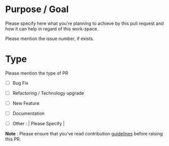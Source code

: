 # Purpose / Goal
Please specify here what you're planning to achieve by this pull request and how it can help in regard of this work-space. 

Please mention the issue number, if exists.

# Type
Please mention the type of PR


* [ ] Bug Fix
* [ ] Refactoring / Technology upgrade
* [ ] New Feature
* [ ] Documentation
* [ ] Other : | Please Specify |


**Note** : Please ensure that you've read contribution [guidelines](CONTRIBUTING.md) before raising this PR.
